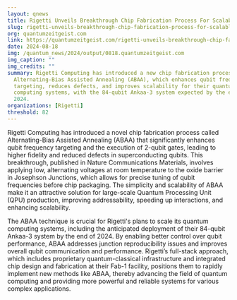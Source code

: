 ```yaml
---
layout: qnews
title: Rigetti Unveils Breakthrough Chip Fabrication Process For Scalable QPUs
slug: rigetti-unveils-breakthrough-chip-fabrication-process-for-scalable-qpus
org: quantumzeitgeist.com
link: https://quantumzeitgeist.com/rigetti-unveils-breakthrough-chip-fabrication-process-for-scalable-qpus/
date: 2024-08-18
img: /quantum_news/2024/output/0818.quantumzeitgeist.com
img_caption: ""
img_credits: ""
summary: Rigetti Computing has introduced a new chip fabrication process called
  Alternating-Bias Assisted Annealing (ABAA), which enhances qubit frequency
  targeting, reduces defects, and improves scalability for their quantum
  computing systems, with the 84-qubit Ankaa-3 system expected by the end of
  2024.
organizations: [Rigetti]
threshold: 82
---
```


Rigetti Computing has introduced a novel chip fabrication process called Alternating-Bias Assisted Annealing (ABAA) that significantly enhances qubit frequency targeting and the execution of 2-qubit gates, leading to higher fidelity and reduced defects in superconducting qubits. This breakthrough, published in Nature Communications Materials, involves applying low, alternating voltages at room temperature to the oxide barrier in Josephson Junctions, which allows for precise tuning of qubit frequencies before chip packaging. The simplicity and scalability of ABAA make it an attractive solution for large-scale Quantum Processing Unit (QPU) production, improving addressability, speeding up interactions, and enhancing scalability.

The ABAA technique is crucial for Rigetti's plans to scale its quantum computing systems, including the anticipated deployment of their 84-qubit Ankaa-3 system by the end of 2024. By enabling better control over qubit performance, ABAA addresses junction reproducibility issues and improves overall qubit communication and performance. Rigetti’s full-stack approach, which includes proprietary quantum-classical infrastructure and integrated chip design and fabrication at their Fab-1 facility, positions them to rapidly implement new methods like ABAA, thereby advancing the field of quantum computing and providing more powerful and reliable systems for various complex applications.